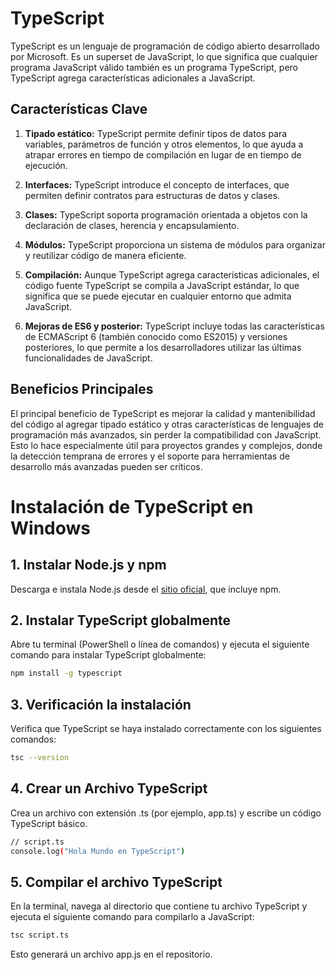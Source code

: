 # TypeScript

TypeScript es un lenguaje de programación de código abierto desarrollado por Microsoft. Es un superset de JavaScript, lo que significa que cualquier programa JavaScript válido también es un programa TypeScript, pero TypeScript agrega características adicionales a JavaScript.

## Características Clave

1. **Tipado estático:** TypeScript permite definir tipos de datos para variables, parámetros de función y otros elementos, lo que ayuda a atrapar errores en tiempo de compilación en lugar de en tiempo de ejecución.

2. **Interfaces:** TypeScript introduce el concepto de interfaces, que permiten definir contratos para estructuras de datos y clases.

3. **Clases:** TypeScript soporta programación orientada a objetos con la declaración de clases, herencia y encapsulamiento.

4. **Módulos:** TypeScript proporciona un sistema de módulos para organizar y reutilizar código de manera eficiente.

5. **Compilación:** Aunque TypeScript agrega características adicionales, el código fuente TypeScript se compila a JavaScript estándar, lo que significa que se puede ejecutar en cualquier entorno que admita JavaScript.

6. **Mejoras de ES6 y posterior:** TypeScript incluye todas las características de ECMAScript 6 (también conocido como ES2015) y versiones posteriores, lo que permite a los desarrolladores utilizar las últimas funcionalidades de JavaScript.

## Beneficios Principales

El principal beneficio de TypeScript es mejorar la calidad y mantenibilidad del código al agregar tipado estático y otras características de lenguajes de programación más avanzados, sin perder la compatibilidad con JavaScript. Esto lo hace especialmente útil para proyectos grandes y complejos, donde la detección temprana de errores y el soporte para herramientas de desarrollo más avanzadas pueden ser críticos.



# Instalación de TypeScript en Windows

## 1. Instalar Node.js y npm
Descarga e instala Node.js desde el [sitio oficial](https://nodejs.org/), que incluye npm.

## 2. Instalar TypeScript globalmente
Abre tu terminal (PowerShell o línea de comandos) y ejecuta el siguiente comando para instalar TypeScript globalmente:

```bash
npm install -g typescript
```

## 3. Verificación la instalación
Verifica que TypeScript se haya instalado correctamente con los siguientes comandos:

```bash
tsc --version
```
## 4. Crear un Archivo TypeScript
Crea un archivo con extensión .ts (por ejemplo, app.ts) y escribe un código TypeScript básico.

```bash
// script.ts
console.log("Hola Mundo en TypeScript")
```
## 5. Compilar el archivo TypeScript
En la terminal, navega al directorio que contiene tu archivo TypeScript y ejecuta el siguiente comando para compilarlo a JavaScript:

```bash
tsc script.ts
```
Esto generará un archivo app.js en el repositorio.